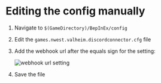 # Editing the config manually

1. Navigate to `$(GameDirectory)/BepInEx/config`
2. Edit the `games.nwest.valheim.discordconnector.cfg` file
3. Add the webhook url after the equals sign for the setting:

    ![webhook url setting](/img/howto-5.png)

4. Save the file
